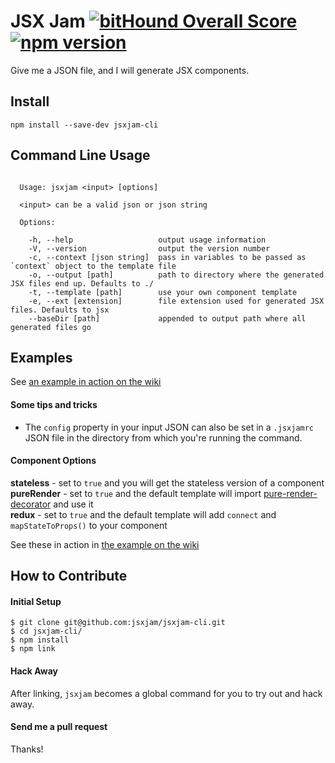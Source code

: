 # JSX Jam [![bitHound Overall Score](https://www.bithound.io/github/jsxjam/jsxjam-cli/badges/score.svg)](https://www.bithound.io/github/jsxjam/jsxjam-cli) [![npm version](https://img.shields.io/npm/v/jsxjam-cli.svg?style=flat)](https://www.npmjs.com/package/jsxjam-cli)

Give me a JSON file, and I will generate JSX components.  


## Install

```
npm install --save-dev jsxjam-cli
```

## Command Line Usage
```

  Usage: jsxjam <input> [options]

  <input> can be a valid json or json string

  Options:

    -h, --help                   output usage information
    -V, --version                output the version number
    -c, --context [json string]  pass in variables to be passed as `context` object to the template file
    -o, --output [path]          path to directory where the generated JSX files end up. Defaults to ./
    -t, --template [path]        use your own component template
    -e, --ext [extension]        file extension used for generated JSX files. Defaults to jsx
    --baseDir [path]             appended to output path where all generated files go

```

## Examples 
See [an example in action on the wiki](https://github.com/jsxjam/jsxjam-cli/wiki/Example)

#### Some tips and tricks

- The `config` property in your input JSON can also be set in a `.jsxjamrc` JSON file in the directory from which you're running the command. 

#### Component Options
__stateless__ - set to `true` and you will get the stateless version of a component  
__pureRender__ - set to `true` and the default template will import [pure-render-decorator](https://www.npmjs.com/package/pure-render-decorator) and use it  
__redux__ - set to `true` and the default template will add `connect` and `mapStateToProps()` to your component  

See these in action in [the example on the wiki](https://github.com/jsxjam/jsxjam-cli/wiki/Example)

## How to Contribute
#### Initial Setup
```
$ git clone git@github.com:jsxjam/jsxjam-cli.git
$ cd jsxjam-cli/
$ npm install
$ npm link
```

#### Hack Away
After linking, `jsxjam` becomes a global command for you to try out and hack away. 

#### Send me a pull request
Thanks!
